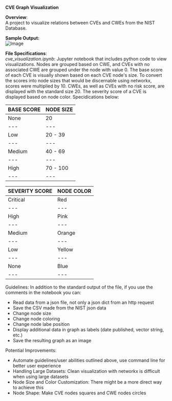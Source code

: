 **CVE Graph Visualization**

**Overview**:   
A project to visualize relations between CVEs and CWEs from the NIST Database.

**Sample Output:**   
![Image](https://i.imgur.com/iSAN7gx.png)


**File Specifications**:  
*cve_visualization.ipynb*: Jupyter notebook that includes python code to view visualizations.  Nodes are grouped based on CWE, and CVEs with no associated 
CWE are grouped under the node with value 0. The base score of each CVE is visually shown based on each CVE node's size. To convert the scores into node sizes that
would be discernable using networkx, scores were multiplied by 10. CWEs, as well as CVEs with no risk score, are displayed with the standard size 20. The severity
score of a CVE is displayed based on node color. Specidications below: 


BASE SCORE | NODE SIZE | 
--- | --- |
None | 20 |
--- | --- |
Low | 20 - 39 |
--- | --- |
Medium | 40 - 69 |
--- | --- |
High | 70 - 100 |
--- | --- |

SEVERITY SCORE | NODE COLOR | 
--- | --- |
Critical | Red |
--- | --- |
High | Pink |
--- | --- |
Medium | Orange |
--- | --- |
Low | Yellow |
--- | --- |
None  | Blue | 
--- | --- |

Guidelines:
In addition to the standard output of the file, if you use the comments in the notebook you can:
* Read data from a json file, not only a json dict from an http request 
* Save the CSV made from the NIST json data 
* Change node size
* Change node coloring
* Change node labe position
* Display additional data in graph as labels (date published, vector string, etc.) 
* Save the resulting graph as an image

Potential Improvements:
 * Automate guidelines/user abilities outlined above, use command line for better user experience 
 * Handling Large Datasets: Clean visualization with networkx is difficult when using large datasets
 * Node Size and Color Customization: There might be a more direct way to achieve this 
 * Node Shape: Make CVE nodes squares and CWE nodes circles
